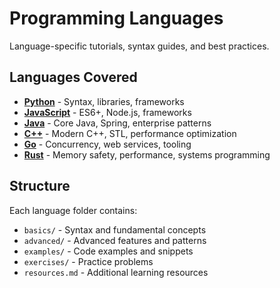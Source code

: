 # Programming Languages

Language-specific tutorials, syntax guides, and best practices.

## Languages Covered

- **[Python](./python/)** - Syntax, libraries, frameworks
- **[JavaScript](./javascript/)** - ES6+, Node.js, frameworks
- **[Java](./java/)** - Core Java, Spring, enterprise patterns
- **[C++](./cpp/)** - Modern C++, STL, performance optimization
- **[Go](./go/)** - Concurrency, web services, tooling
- **[Rust](./rust/)** - Memory safety, performance, systems programming

## Structure

Each language folder contains:
- `basics/` - Syntax and fundamental concepts
- `advanced/` - Advanced features and patterns
- `examples/` - Code examples and snippets
- `exercises/` - Practice problems
- `resources.md` - Additional learning resources